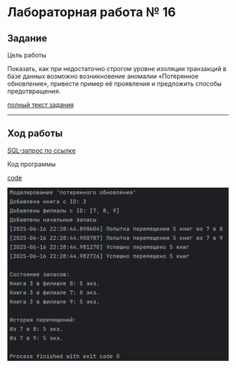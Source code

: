 # Лабораторная работа № 16

## Задание

Цель работы

Показать, как при недостаточно строгом уровне изоляции транзакций в базе данных возможно возникновение аномалии «Потерянное обновление», привести пример её проявления и предложить способы предотвращения.

[полный текст задания](https://drive.google.com/file/d/1itv97nkbvWf4nla12wF9Yy_rjsPnvpW0/view?usp=sharing)

---

## Ход работы

[SQL-запрос по ссылкe](https://gist.github.com/jamanuriyeva/c52c978a9674ae93471d9dfe472295eb)

Код программы 

[code](https://github.com/jamanuriyeva/CompPract/blob/ba3a549da6163c38e3ee1c71221e7734c956a3ec/lr16/main.py)

![result](https://github.com/jamanuriyeva/CompPract/blob/ba3a549da6163c38e3ee1c71221e7734c956a3ec/lr16/lr16%20pics/1.png)

